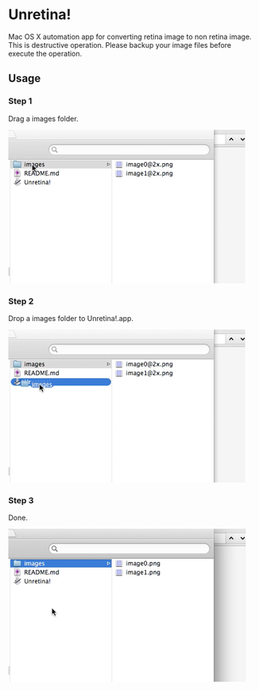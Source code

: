 # Unretina!
Mac OS X automation app for converting retina image to non retina image.  
This is destructive operation. Please backup your image files before execute the operation.

## Usage
### Step 1
Drag a images folder.
<p>
<img src="./screenshots/step0.png"></img>
</p>

### Step 2
Drop a images folder to Unretina!.app.
<p>
<img src="./screenshots/step1.png"></img>
</p>

### Step 3
Done.
<p>
<img src="./screenshots/step2.png"></img>
</p>